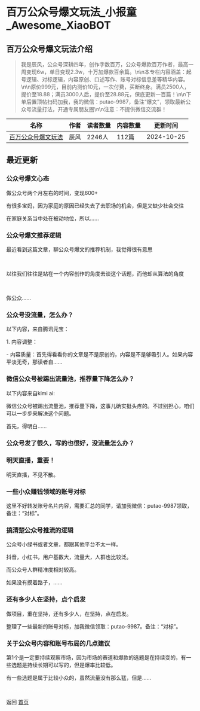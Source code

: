 # 百万公众号爆文玩法_小报童_Awesome_XiaoBOT

## 百万公众号爆文玩法介绍
> 我是辰风，公众号深耕四年，创作字数百万，公众号爆款百万作者，最高一周变现6w，单日变现2.3w，十万加爆款百余篇。\n\n本专栏内容涵盖：起号逻辑、对标逻辑，内容原创、口述写作、账号对标信息差等精华内容。\n\n原价999元，目前内测价10元，一次付费，买断终身。满员2500人，提价至18.88；满员3000人后，提价至28.88元，保底更新一百篇！\n\n下单后置顶帖扫码加我，我的微信：putao-9987，备注“爆文”，领取最新公众号流量打法，开通专属朋友圈\n\n注意：不提供微信交流群！  
  


|名称|作者|读者数量|内容数量|更新时间|
|---|---|---|---|---|
|[百万公众号爆文玩法](https://xiaobot.net/p/yeyuji1?refer=0b133df9-27dc-423b-8101-639049001c13)|辰风|2246人|112篇|2024-10-25|

## 最近更新
### 公众号爆文心态

做公众号两个月左右的时间，变现600+

有很多宝妈，因为家庭的原因已经失去了去职场的机会，但是又缺少社会交往

在家庭关系当中处在被动地位，所以......

### 公众号爆文推荐逻辑

最近看到这篇文章，聊公众号爆文的推荐机制，我觉得很有意思

​

​以往我们往往是站在一个内容创作的角度去谈这个话题，而他却从算法的角度

​

​做公众......

### 公众号没流量，怎么办？

以下内容，来自腾讯元宝：

1\. 内容调整：

\- 内容质量：首先得看看你的文章是不是原创的，内容是不是够吸引人。如果内容平淡无奇，那读者自......

### 微信公众号被踢出流量池，推荐量下降怎么办？

以下内容来自kimi ai:

微信公众号被踢出流量池，推荐量下降，这事儿确实挺头疼的。不过别担心，咱们可以一步步来解决这个问题。

首先，得明白......

### 公众号发了很久，写的也很好，没流量怎么办？

### 明天直播，重要！

明天直播，不见不散。

### 一些小众赚钱领域的账号对标

这里不好转发账号名片内容，需要汇总的同学，请加我微信：putao-9987领取，备注：“对标”。

### 搞清楚公众号推流的逻辑

公众号小绿书或者文章，都跟其他平台不太一样。

抖音，小红书，用户基数大，流量大，人群也比较泛。

而公众号人群精准度相对较高。

如果没有摸着路子，......

### 还有多少人在坚持，点个启发

做项目，重在坚持，还有多少人，在坚持，点在启发。

整理了一些最新的账号对标，加我微信领取：putao-9987。备注：“对标”。

### 关于公众号内容和账号布局的几点建议

第1个是一定要持续观察市场，因为市场的赛道和爆款的选题是在持续变的，有一些选题是持续长期可以写的，但是爆率比较低。

有一些选题是属于比较小众的，虽然流量没有那么猛，但是......


<a href="https://github.com/Reno9527/awesome-xiaobot" style="color: white; text-decoration: none;">awesome-xiaobot</a>

返回 [首页](../README.md)
